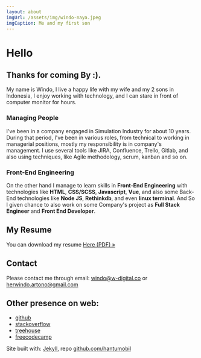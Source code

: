 ```yaml
--- 
layout: about
imgUrl: /assets/img/windo-naya.jpeg
imgCaption: Me and my first son
---
```

# Hello
## Thanks for coming By :).

My name is Windo, I live a happy life with my wife and my 2 sons in Indonesia, I enjoy working with technology, and I can stare in front of computer monitor for hours.

### Managing People
I've been in a company engaged in Simulation Industry for about 10 years. During that period, I've been in various roles, from technical to working in managerial positions, mostly my responsibility is in company's management. I use several tools like JIRA, Confluence, Trello, Gitlab, and also using techniques, like Agile methodology, scrum, kanban and so on.

### Front-End Engineering
On the other hand I manage to learn skills in **Front-End Engineering** with technologies like **HTML**, **CSS/SCSS**, **Javascript**, **Vue**, and also some Back-End technologies like **Node JS**, **Rethinkdb**, and even **linux terminal**. And So I given chance to also work on some Company's project as **Full Stack Engineer** and **Front End Developer**.

## My Resume
You can download my resume [Here (PDF) &raquo;](/assets/pdf/WindoResume2018EN.pdf)

## Contact
Please contact me through email: [windo@w-digital.co](mailto:windo@w-digital.co) or [herwindo.artono@gmail.com](mailto:herwindo.artono@gmail.com)

## Other presence on web:
- [github](https://github.com/hantumobil)
- [stackoverflow](https://stackoverflow.com/users/1528098/windo)
- [treehouse](https://teamtreehouse.com/windo)
- [freecodecamp](https://www.freecodecamp.org/windo)



Site built with: [Jekyll](https://jekyllrb.com), repo [github.com/hantumobil](https://github.com/hantumobil)
